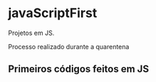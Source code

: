 # javaScriptFirst

Projetos em JS.    
      
Processo realizado durante a quarentena           
       
## Primeiros códigos feitos em JS    
<br>       
    
  
    

